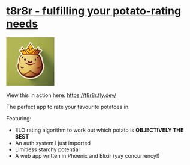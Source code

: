 # [t8r8r - fulfilling your potato-rating needs](https://t8r8r.fly.dev/)

![](priv/static/images/out_03.jpg)

View this in action here: https://t8r8r.fly.dev/

The perfect app to rate your favourite potatoes in.

Featuring:

- ELO rating algorithm to work out which potato is **OBJECTIVELY THE BEST**
- An auth system I just imported
- Limitless starchy potential
- A web app written in Phoenix and Elixir (yay concurrency!)
